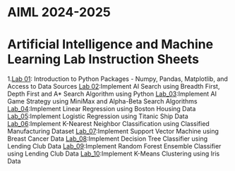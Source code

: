 # AIML 2024-2025
# Artificial Intelligence and Machine Learning Lab Instruction Sheets
1.[Lab 01](https://github.com/Shanumukareddy/AIML-2025/blob/main/lab1.ipynb): Introduction to Python Packages - Numpy, Pandas, Matplotlib, and Access to Data Sources
[Lab 02](https://github.com/Shanumukareddy/AIML-2025/blob/main/Lab%202.ipynb):Implement AI Search using Breadth First, Depth First and A* Search Algorithm using Python
[Lab_03](https://github.com/Shanumukareddy/AIML-2025/blob/main/Lab%203.ipynb):Implement AI Game Strategy using MiniMax and Alpha-Beta Search Algorithms
[Lab_04](https://github.com/Shanumukareddy/AIML-2025/blob/main/Lab%204.ipynb):Implement Linear Regression using Boston Housing Data
[Lab_05](https://github.com/Shanumukareddy/AIML-2025/blob/main/Lab%205.ipynb):Implement Logistic Regression using Titanic Ship Data
[Lab_06]():Implement K-Nearest Neighbor Classification using Classified Manufacturing Dataset
[Lab_07]():Implement Support Vector Machine using Breast Cancer Data
[Lab_08]():Implement Decision Tree Classifier using Lending Club Data
[Lab_09]():Implement Random Forest Ensemble Classifier using Lending Club Data
[Lab_10]():Implement K-Means Clustering using Iris Data
